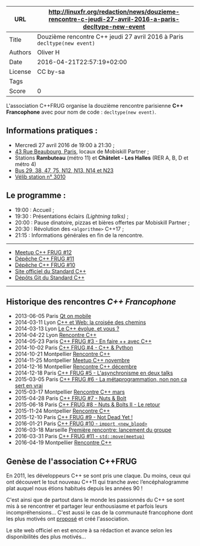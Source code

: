 URL    | http://linuxfr.org/redaction/news/douzieme-rencontre-c-jeudi-27-avril-2016-a-paris-decltype-new-event
-------|---------------
Title  | Douzième rencontre C++ jeudi 27 avril 2016 à Paris `decltype(new event)`
Authors| Oliver H
Date   | 2016-04-21T22:57:19+02:00
License| CC by-sa
Tags   |    
Score  | 0


L'association C++FRUG organise la douzième rencontre parisienne **C++ Francophone** avec pour nom de code : `decltype(new event)`.


Informations pratiques :
------------------------


* Mercredi 27 avril 2016 de 19:00 à 21:30&nbsp;;
* [43 Rue Beaubourg, Paris](http://www.openstreetmap.org/?mlat=48.86&amp;mlon=2.354#map=19/48.86/2.354), locaux de Mobiskill Partner&nbsp;;
* Stations **Rambuteau** (métro 11) et **Châtelet - Les Halles** (RER A, B, D et métro 4)
* [Bus 29, 38, 47, 75, N12, N13, N14 et N23](http://www.vianavigo.com/fr/itineraire-plan-de-quartier/#id=&proximity=43+rue+Beaubourg%2C+Paris&proximityType=Address&proximityCity=Paris&proximityExternalCode=ADDRESS32611&proximityCityCode=75000&proximityCoordX=&proximityCoordY=&spcar=%C3%A2&hit=1&hat=1&L=0&submitSearchProximity=&ajid=/stif_web_carto/comp/proximity/search.html_)
* [Vélib station n° 3010](http://www.velib.paris/Plan/Trouver-une-station/%28id%29/3010)



Le programme :
--------------



* 19:00 : Accueil&nbsp;;
* 19:30 : Présentations éclairs *(Lightning talks)*&nbsp;;
* 20:00 : Pause dinatoire, pizzas et bières offertes par Mobiskill Partner&nbsp;;
* 20:30 : Révolution des `<algorithme>` C++17&nbsp;;
* 21:15 : Informations générales en fin de la rencontre.

----

* [Meetup C++ FRUG #12](http://www.meetup.com/User-Group-Cpp-Francophone/events/230392153/)
* [Dépêche C++ FRUG #11](http://linuxfr.org/news/onzieme-rencontre-c-francophone-jeudi-31-mars-2016-a-paris)
* [Dépêche C++ FRUG #10](http://linuxfr.org/news/dixieme-rencontre-c-francophone-jeudi-21-janvier-2016-paris-chatelet-les-halles)
* [Site officiel du Standard C++](https://isocpp.org/)
* [Dépôts Git du Standard C++](https://github.com/cplusplus)

----


Historique des rencontres *C++ Francophone*
-------------------------------------------


* 2013-06-05 Paris [Qt on mobile](http://www.meetup.com/User-Group-Cpp-Francophone/events/120838202/)
* 2014-03-11 Lyon [C++ et Web: la croisée des chemins](http://humantalks.com/talks/363-c-et-web-la-croisee-des-chemins)
* 2014-03-13 Lyon [Le C++ évolue, et vous ?](http://www.meetup.com/fr-FR/LyonCPP/events/168296962/)
* 2014-04-22 Lyon [Rencontre C++](http://www.meetup.com/fr-FR/LyonCPP/events/175920152/)
* 2014-05-23 Paris [C++ FRUG #3 - En faire ++ avec C++](http://www.meetup.com/User-Group-Cpp-Francophone/events/177106822/)
* 2014-10-02 Paris [C++ FRUG #4 - C++ & Python](http://www.meetup.com/User-Group-Cpp-Francophone/events/181945092/)
* 2014-10-21 Montpellier [Rencontre C++](http://www.meetup.com/fr-FR/Montpellier-CPP/events/207878182/)
* 2014-11-25 Montpellier [Meetup C++ novembre](http://www.meetup.com/fr-FR/Montpellier-CPP/events/215049692/)
* 2014-12-16 Montpellier [Rencontre C++ décembre](http://www.meetup.com/fr-FR/Montpellier-CPP/events/219024139/)
* 2014-12-18 Paris [C++ FRUG #5 - L'asynchronisme en deux talks](http://www.meetup.com/User-Group-Cpp-Francophone/events/218740271/)
* 2015-03-05 Paris [C++ FRUG #6 - La métaprogrammation, non non ca sert en vrai](http://www.meetup.com/User-Group-Cpp-Francophone/events/220602373/)
* 2015-03-17 Montpellier [Rencontre C++ mars](http://www.meetup.com/fr-FR/Montpellier-CPP/events/220718755/)
* 2015-04-28 Paris [C++ FRUG #7 - Nuts & Bolt](http://www.meetup.com/User-Group-Cpp-Francophone/events/221811241/)
* 2015-06-18 Paris [C++ FRUG #8 - Nuts & Bolts II - Le retour](http://www.meetup.com/User-Group-Cpp-Francophone/events/223101208/)
* 2015-11-24 Montpellier [Rencontre C++](http://www.meetup.com/fr-FR/Montpellier-CPP/events/226573490/)
* 2015-12-10 Paris [C++ FRUG #9 - Not Dead Yet !](http://www.meetup.com/User-Group-Cpp-Francophone/events/226963782/)
* 2016-01-21 Paris [C++ FRUG #10 - `import <new_blood>`](http://www.meetup.com/User-Group-Cpp-Francophone/events/227761739/)
* 2016-03-18 Marseille [Première rencontre: lancement du groupe](http://www.meetup.com/fr-FR/Marseille-Marseille-C-User-Group/events/229405969/)
* 2016-03-31 Paris [C++ FRUG #11 - `std::move(meetup)`](http://www.meetup.com/User-Group-Cpp-Francophone/events/229508095/)
* 2016-04-19 Montpellier [Rencontre C++](http://www.meetup.com/fr-FR/Montpellier-CPP/events/230050042/)



Genèse de l'association C++FRUG
-------------------------------


En 2011, les développeurs C++ se sont pris une claque. Du moins, ceux qui ont découvert le tout nouveau C++11 qui tranche avec l’encéphalogramme plat auquel nous étions habitués depuis les années 90 !

C'est ainsi que de partout dans le monde les passionnés du C++ se sont mis à se rencontrer et partager leur enthousiasme et parfois leurs incompréhensions... C'est aussi le cas de la communauté francophone dont les plus motivés ont [proposé](https://groups.google.com/forum/#!msg/cpp-frug/A61eq1wPsZ8/lNxR4lMIbFEJ) et créé l'association.

Le site web officiel en est encore à sa rédaction et avance selon les disponibilités des plus motivés...  
